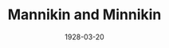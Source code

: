 ---
title: Mannikin and Minnikin
date: 1928-03-20
closing_date:
layout: productions
playbill:
Theatre: Theatre Jacksonville
cast:
- Mannikin: Charles W. Crooke, Jr.
- Minnikin: Nancy Hoyt
crew:
- Director: Paul Stuart Buchanan
- Set Design: Anne C. Lalor
- Props:
  - Charlotte Bowden Perry
  - Margaret Fairlie
  - Mrs. C.J. Williams, Jr.
  - Ray Halle
---